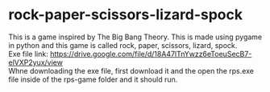 # rock-paper-scissors-lizard-spock
This is a game inspired by The Big Bang Theory.
This is made using pygame in python and this game is called rock, paper, scissors, lizard, spock.
\
Exe file link: https://drive.google.com/file/d/18A47lTnYwzz6eToeuSecB7-elVXP2yux/view
\
Whne downloading the exe file, first download it and the open the rps.exe file inside of the rps-game folder and it should run.
